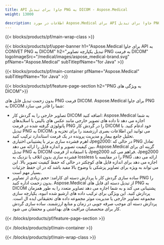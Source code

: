 ```yaml
---
title: API جاوا برای تبدیل PNG به DICOM - Aspose.Medical
weight: 13000

description: اطلاعات در مورد Aspose.Medical برای API جاوا برای تبدیل PNG به DICOM
---
```


{{< blocks/products/pf/main-wrap-class >}}

{{< blocks/products/pf/upper-banner h1="Aspose.Medical برای جاوا API به CONVET PNG به DICOM" h2="تبدیل یکپارچه تصاویر PNG به فرمت DICOM" logoImageSrc="/medical/images/aspose_medical-brand.svg" pfName="Aspose.Medical" subTitlepfName="for Java" >}}

{{< blocks/products/pf/main-container pfName="Aspose.Medical" subTitlepfName="for Java" >}}

{{< blocks/products/pf/feature-page-section h2="PNG به ویژگی های DICOM">}}

<p>بدون زحمت تبدیل فایل های PNG فرمت DICOM. Aspose.Medical برای جاوا PNG به DICOM شما را قادر می سازد:</p>

<ul>
<li>تصاویر خارجی را به گردش کار DICOM اضافه کنید: Aspose.Medical به شما اجازه می دهد تا داده های تصویر خارجی مانند عکس های بالینی یا اسلایدهای پاتولوژی گرفته شده در فرمت PNG را در گردش کار DICOM خود ادغام کنید. با تبدیل PNG به DICOM، می توانید این اطلاعات بصری ارزشمند را برای تجزیه و تحلیل جامع بیمار و مدیریت پرونده در یک فرمت استاندارد ترکیب کنید.</li>
<li>اهرم فشرده سازی برتر با پشتیبانی اختیاری Jpeg2000: در حالی که PNG تعادل بین کیفیت تصویر و اندازه فایل را ارائه می دهد، Aspose.Medical گزینه ای برای تبدیل PNG به DICOM با استفاده از فرمت Jpeg2000 فراهم می کند. Jpeg2000 فشرده سازی بدون اتلاف یا نزدیک به lossless را در مقایسه با PNG ارائه می دهد، اجازه می دهد برای اندازه فایل های کوچکتر در حالی که حفظ کیفیت تصویر بالا. این می تواند به ویژه برای تصاویر پزشکی با وضوح بالا مفید باشد که در ان حفظ جزئیات بسیار مهم است.</li>
<li>ساده سازی گردش کار با پردازش دسته ای کارامد: حجم زیادی از تصاویر PNG را بدون زحمت اداره کنید. Aspose.Medical از تبدیل دسته ای فایل های PNG به DICOM پشتیبانی می کند و به شما اجازه می دهد تصاویر متعدد را به طور همزمان پردازش کنید. این ویژگی برای ترکیب داده های ارشیو شده انبوه، یکپارچه سازی مجموعه تصاویر خارجی یا مدیریت موثر مجموعه داده های تحقیقاتی ایده ال است. پردازش دسته ای موجب صرفه جویی در زمان و منابع ارزشمند، ساده سازی گردش کار برای متخصصان مراقبت های بهداشتی و محققان می شود.</li>
</ul>

{{< /blocks/products/pf/feature-page-section >}}

{{< /blocks/products/pf/main-container >}}

{{< /blocks/products/pf/main-wrap-class >}}